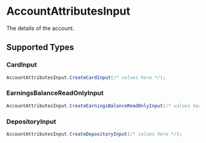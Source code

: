 # AccountAttributesInput

The details of the account.


## Supported Types

### CardInput

```csharp
AccountAttributesInput.CreateCardInput(/* values here */);
```

### EarningsBalanceReadOnlyInput

```csharp
AccountAttributesInput.CreateEarningsBalanceReadOnlyInput(/* values here */);
```

### DepositoryInput

```csharp
AccountAttributesInput.CreateDepositoryInput(/* values here */);
```
